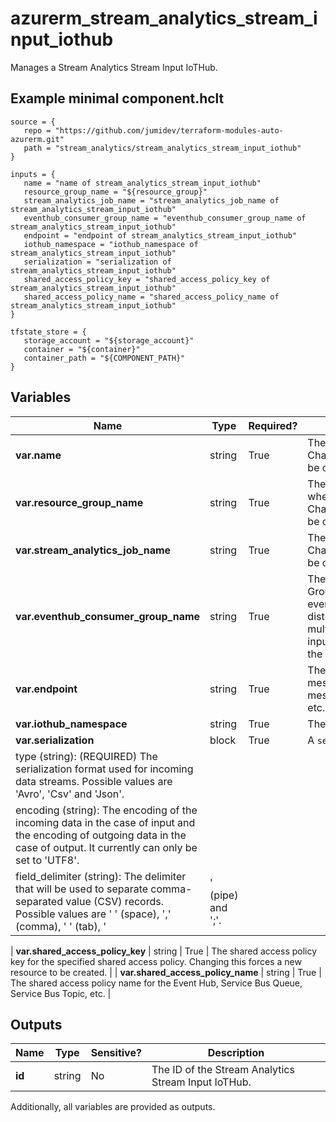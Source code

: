 # azurerm_stream_analytics_stream_input_iothub

Manages a Stream Analytics Stream Input IoTHub.

## Example minimal component.hclt

```hcl
source = {
   repo = "https://github.com/jumidev/terraform-modules-auto-azurerm.git" 
   path = "stream_analytics/stream_analytics_stream_input_iothub" 
}

inputs = {
   name = "name of stream_analytics_stream_input_iothub" 
   resource_group_name = "${resource_group}" 
   stream_analytics_job_name = "stream_analytics_job_name of stream_analytics_stream_input_iothub" 
   eventhub_consumer_group_name = "eventhub_consumer_group_name of stream_analytics_stream_input_iothub" 
   endpoint = "endpoint of stream_analytics_stream_input_iothub" 
   iothub_namespace = "iothub_namespace of stream_analytics_stream_input_iothub" 
   serialization = "serialization of stream_analytics_stream_input_iothub" 
   shared_access_policy_key = "shared_access_policy_key of stream_analytics_stream_input_iothub" 
   shared_access_policy_name = "shared_access_policy_name of stream_analytics_stream_input_iothub" 
}

tfstate_store = {
   storage_account = "${storage_account}" 
   container = "${container}" 
   container_path = "${COMPONENT_PATH}" 
}

```

## Variables

| Name | Type | Required? |  Description |
| ---- | ---- | --------- |  ----------- |
| **var.name** | string | True | The name of the Stream Input IoTHub. Changing this forces a new resource to be created. | 
| **var.resource_group_name** | string | True | The name of the Resource Group where the Stream Analytics Job exists. Changing this forces a new resource to be created. | 
| **var.stream_analytics_job_name** | string | True | The name of the Stream Analytics Job. Changing this forces a new resource to be created. | 
| **var.eventhub_consumer_group_name** | string | True | The name of an Event Hub Consumer Group that should be used to read events from the Event Hub. Specifying distinct consumer group names for multiple inputs allows each of those inputs to receive the same events from the Event Hub. | 
| **var.endpoint** | string | True | The IoT Hub endpoint to connect to (ie. messages/events, messages/operationsMonitoringEvents, etc.). | 
| **var.iothub_namespace** | string | True | The name or the URI of the IoT Hub. | 
| **var.serialization** | block | True | A `serialization` block. | | `serialization` block structure: || 
|   type (string): (REQUIRED) The serialization format used for incoming data streams. Possible values are 'Avro', 'Csv' and 'Json'. ||
|   encoding (string): The encoding of the incoming data in the case of input and the encoding of outgoing data in the case of output. It currently can only be set to 'UTF8'. ||
|   field_delimiter (string): The delimiter that will be used to separate comma-separated value (CSV) records. Possible values are ' ' (space), ',' (comma), '	' (tab), '|' (pipe) and ';'. ||

| **var.shared_access_policy_key** | string | True | The shared access policy key for the specified shared access policy. Changing this forces a new resource to be created. | 
| **var.shared_access_policy_name** | string | True | The shared access policy name for the Event Hub, Service Bus Queue, Service Bus Topic, etc. | 



## Outputs

| Name | Type | Sensitive? | Description |
| ---- | ---- | --------- | --------- |
| **id** | string | No  | The ID of the Stream Analytics Stream Input IoTHub. | 

Additionally, all variables are provided as outputs.
